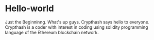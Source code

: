 # Hello-world
Just the Beginninng.
What's up guys. 
Crypthash says hello to everyone. Crypthash is a coder with interest in coding using solidity programming language of the Ethereum blockchain network.
